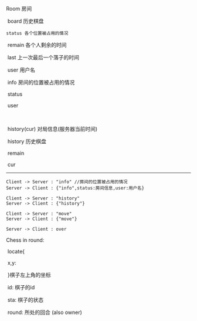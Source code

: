 Room 房间

​	board 历史棋盘

 	status 各个位置被占用的情况

​        remain 各个人剩余的时间

​	last 上一次最后一个落子的时间

​        user 用户名



​	info 房间的位置被占用的情况

​		status

​		user

​	

​	history(cur) 对局信息(服务器当前时间)

​		history 历史棋盘

​		remain 

​		cur

---

```sequence
Client -> Server : "info" //房间的位置被占用的情况
Server -> Client : {"info",status:房间信息,user:用户名}

Client -> Server : "history"
Server -> Client : {"history"}

Client -> Server : "move"
Server -> Client : {"move"}

Server -> Client : over
```



Chess in round:

​	locate{

​	x,y:

​	}棋子左上角的坐标

​	id: 棋子的id

​	sta: 棋子的状态

​	round: 所处的回合 (also owner)